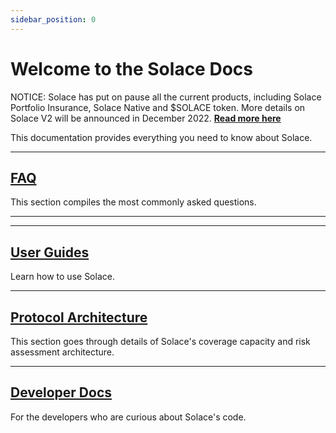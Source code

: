 ```yaml
---
sidebar_position: 0
---
```


# Welcome to the Solace Docs

NOTICE: Solace has put on pause all the current products, including Solace Portfolio Insurance, Solace Native and $SOLACE token. More details on Solace V2 will be announced in December 2022. [<u>**Read more here**</u>](https://medium.com/solace-fi/solace-is-making-moves-1b0ae90aa383)

This documentation provides everything you need to know about Solace.
***
## [FAQ](overview/faq/solace-the-fundamentals.md)
This section compiles the most commonly asked questions.
***
<!-- ## [Roadmap](overview/roadmap.md)
Discover what's in store for the future of Solace. -->
***
## [User Guides](user-guides/intro.md)
Learn how to use Solace.
*** 
## [Protocol Architecture](architecture/intro.md)
This section goes through details of Solace's coverage capacity and risk assessment architecture.
***
## [Developer Docs](dev-docs/intro.md)
For the developers who are curious about Solace's code.